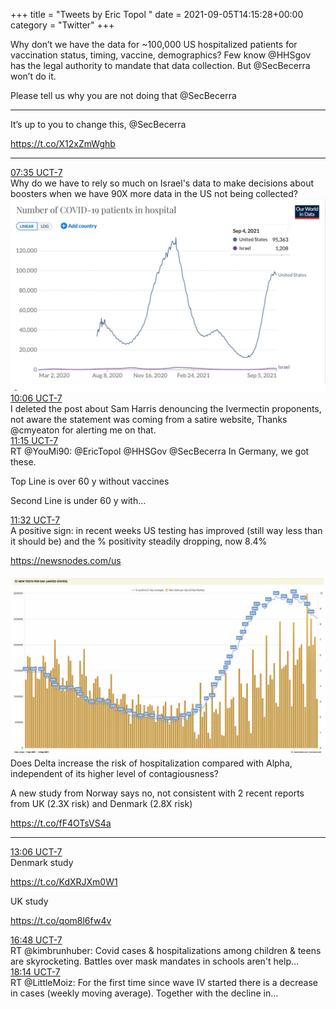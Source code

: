 +++
title = "Tweets by Eric Topol " 
date = 2021-09-05T14:15:28+00:00
category = "Twitter"
+++
<div class="thread"> 
<div class="thread-content"> 
Why don’t we have the data for ~100,000 US  hospitalized patients for vaccination status, timing, vaccine, demographics? Few know @HHSgov has the legal authority to mandate that data collection. But @SecBecerra won’t do it. 

Please tell us why you are not doing that @SecBecerra</div> 
<hr><div class="thread-content"> 
It’s up to you to change this, @SecBecerra 

https://t.co/X12xZmWghb</div> 
<hr><div class="profile"> 
<a href="https://twitter.com/erictopol/status/1434525485480833025" target="_blank" rel="noreferer">07:35 UCT-7</a> 
</div> 
<div class="content"> 
Why do we have to rely so much on Israel's data to make decisions about boosters when we have 90X more data  in the US not being collected? </div> 
<a href="/twitter/erictopol/images/E-h1MItVQAIOp0z.jpg"  ><img src="/twitter/erictopol/images/E-h1MItVQAIOp0z.jpg" alt="Twitter image" ></img></a></div> 
<div class="tweet"> 
<div class="profile"> 
<a href="https://twitter.com/erictopol/status/1434563639671803908" target="_blank" rel="noreferer">10:06 UCT-7</a> 
</div> 
<div class="content"> 
I deleted the post about Sam Harris denouncing the Ivermectin proponents, not aware the statement was coming from a satire website, Thanks @cmyeaton for alerting me on that.</div> 
</div> 
<div class="tweet"> 
<div class="profile"> 
<a href="https://twitter.com/erictopol/status/1434580917108965376" target="_blank" rel="noreferer">11:15 UCT-7</a> 
</div> 
<div class="content"> 
RT @YouMi90: @EricTopol @HHSGov @SecBecerra In Germany, we got these.

Top Line is over 60 y without vaccines

Second Line is under 60 y with…</div> 
</div> 
<div class="tweet"> 
<div class="profile"> 
<a href="https://twitter.com/erictopol/status/1434585261187342336" target="_blank" rel="noreferer">11:32 UCT-7</a> 
</div> 
<div class="content"> 
A positive sign: in recent weeks US testing has improved  (still way less than it should be) and the % positivity steadily dropping, now 8.4%

<a href="https://newsnodes.com/us" target="_blank" rel="noreferer">https://newsnodes.com/us</a> 
 </div> 
<a href="/twitter/erictopol/images/E-ikTm4UUAQAGaO.jpg"  ><img src="/twitter/erictopol/images/E-ikTm4UUAQAGaO.jpg" alt="Twitter image" ></img></a></div> 
<div class="thread"> 
<div class="thread-content"> 
Does Delta increase the risk of hospitalization compared with Alpha, independent of its higher level of contagiousness?

A new study from Norway says no, not consistent with 2 recent reports from UK (2.3X risk) and Denmark (2.8X risk)

https://t.co/fF4OTsVS4a</div> 
<hr><div class="profile"> 
<a href="https://twitter.com/erictopol/status/1434608889756983298" target="_blank" rel="noreferer">13:06 UCT-7</a> 
</div> 
<div class="content"> 
Denmark study

https://t.co/KdXRJXm0W1

UK study

https://t.co/qom8l6fw4v</div> 
</div> 
<div class="tweet"> 
<div class="profile"> 
<a href="https://twitter.com/erictopol/status/1434664890807975942" target="_blank" rel="noreferer">16:48 UCT-7</a> 
</div> 
<div class="content"> 
RT @kimbrunhuber: Covid cases &amp; hospitalizations among children &amp; teens are skyrocketing. Battles over mask mandates in schools aren't help…</div> 
</div> 
<div class="tweet"> 
<div class="profile"> 
<a href="https://twitter.com/erictopol/status/1434686427711762432" target="_blank" rel="noreferer">18:14 UCT-7</a> 
</div> 
<div class="content"> 
RT @LittleMoiz: For the first time since wave IV started there is a decrease in cases (weekly moving average). Together with the decline in…</div> 
</div> 


